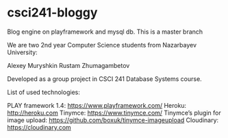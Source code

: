 # csci241-bloggy
Blog engine on playframework and mysql db. This is a master branch

We are two 2nd year Computer Science students from Nazarbayev University:

Alexey Muryshkin
Rustam Zhumagambetov

Developed as a group project in CSCI 241 Database Systems course.

List of used technologies:

PLAY framework 1.4: https://www.playframework.com/
Heroku: http://heroku.com
Tinymce: https://www.tinymce.com/
Tinymce’s plugin for image upload: https://github.com/boxuk/tinymce-imageupload
Cloudinary: https://cloudinary.com

